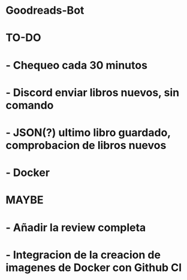 # Goodreads-Bot


#  TO-DO
#  - Chequeo cada 30 minutos
#  - Discord enviar libros nuevos, sin comando
#  - JSON(?) ultimo libro guardado, comprobacion de libros nuevos
#  - Docker


#  MAYBE
#  - Añadir la review completa
#  - Integracion de la creacion de imagenes de Docker con Github CI
